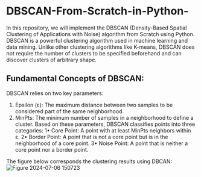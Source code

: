 # DBSCAN-From-Scratch-in-Python-

In this repository, we will implement the DBSCAN (Density-Based Spatial Clustering of Applications with Noise) algorithm from Scratch using Python. 
DBSCAN is a powerful clustering algorithm used in machine learning and data mining. Unlike other clustering algorithms like K-means, DBSCAN does not require the number of clusters to be specified beforehand and can discover clusters of arbitrary shape.

## Fundamental Concepts of DBSCAN:

DBSCAN relies on two key parameters:  
  1. Epsilon (ε): The maximum distance between two samples to be considered part of the same neighborhood.
  2. MinPts: The minimum number of samples in a neighborhood to define a cluster.
Based on these parameters, DBSCAN classifies points into three categories:
  1• Core Point: A point with at least MinPts neighbors within ε.
  2• Border Point: A point that is not a core point but is in the neighborhood of a core point.
  3• Noise Point: A point that is neither a core point nor a border point.

The figure below corresponds the clustering results using DBCAN:![Figure 2024-07-06 150723](https://github.com/imenmontassar/DBSCAN-From-Scratch-in-Python-/assets/100312899/67820bd9-b9e4-46a2-9e8c-61580b933e64)



